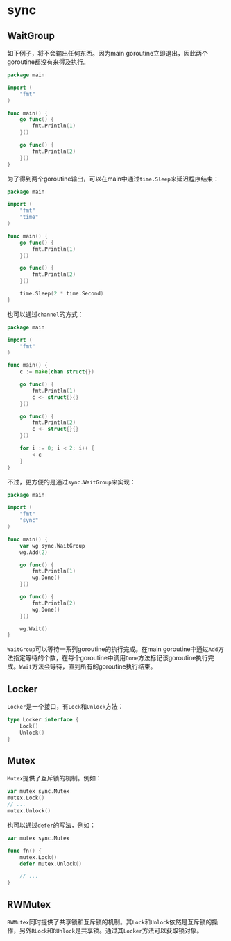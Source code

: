 # sync

## WaitGroup

如下例子，将不会输出任何东西。因为main goroutine立即退出，因此两个goroutine都没有来得及执行。

```go
package main

import (
    "fmt"
)

func main() {
    go func() {
        fmt.Println(1)
    }()

    go func() {
        fmt.Println(2)
    }()
}
```

为了得到两个goroutine输出，可以在main中通过`time.Sleep`来延迟程序结束：

```go
package main

import (
    "fmt"
    "time"
)

func main() {
    go func() {
        fmt.Println(1)
    }()

    go func() {
        fmt.Println(2)
    }()

    time.Sleep(2 * time.Second)
}
```

也可以通过`channel`的方式：

```go
package main

import (
    "fmt"
)

func main() {
    c := make(chan struct{})

    go func() {
        fmt.Println(1)
        c <- struct{}{}
    }()

    go func() {
        fmt.Println(2)
        c <- struct{}{}
    }()

    for i := 0; i < 2; i++ {
        <-c
    }
}
```

不过，更方便的是通过`sync.WaitGroup`来实现：

```go
package main

import (
    "fmt"
    "sync"
)

func main() {
    var wg sync.WaitGroup
    wg.Add(2)

    go func() {
        fmt.Println(1)
        wg.Done()
    }()

    go func() {
        fmt.Println(2)
        wg.Done()
    }()

    wg.Wait()
}
```

`WaitGroup`可以等待一系列goroutine的执行完成。在main goroutine中通过`Add`方法指定等待的个数，在每个goroutine中调用`Done`方法标记该goroutine执行完成。`Wait`方法会等待，直到所有的goroutine执行结束。

## Locker

`Locker`是一个接口，有`Lock`和`Unlock`方法：

```go
type Locker interface {
    Lock()
    Unlock()
}
```

## Mutex

`Mutex`提供了互斥锁的机制。例如：

```go
var mutex sync.Mutex
mutex.Lock()
// ...
mutex.Unlock()
```

也可以通过`defer`的写法，例如：

```go
var mutex sync.Mutex

func fn() {
    mutex.Lock()
    defer mutex.Unlock()

    // ...
}
```

## RWMutex

`RWMutex`同时提供了共享锁和互斥锁的机制。其`Lock`和`Unlock`依然是互斥锁的操作，另外`RLock`和`RUnlock`是共享锁。通过其`Locker`方法可以获取锁对象。